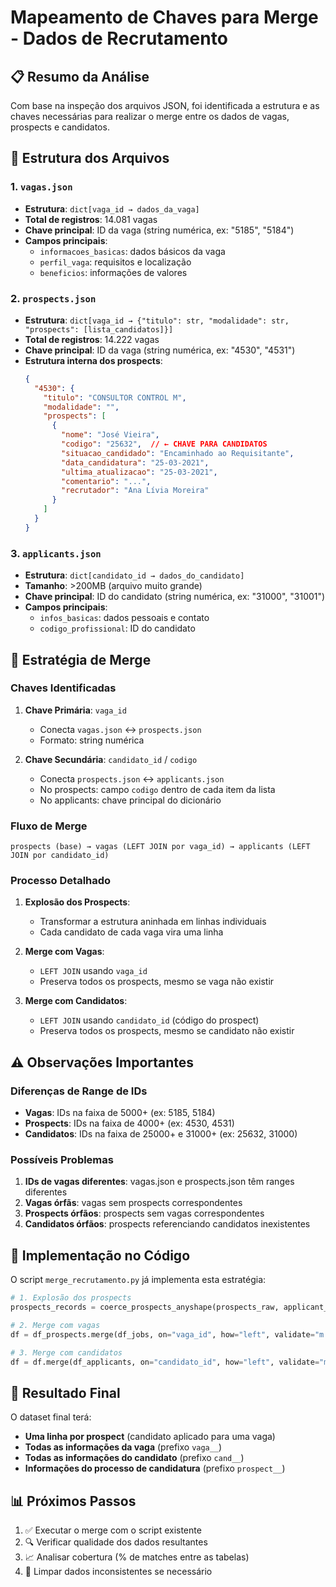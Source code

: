 # Mapeamento de Chaves para Merge - Dados de Recrutamento

## 📋 Resumo da Análise

Com base na inspeção dos arquivos JSON, foi identificada a estrutura e as chaves necessárias para realizar o merge entre os dados de vagas, prospects e candidatos.

## 📁 Estrutura dos Arquivos

### 1. `vagas.json`
- **Estrutura**: `dict[vaga_id → dados_da_vaga]`
- **Total de registros**: 14.081 vagas
- **Chave principal**: ID da vaga (string numérica, ex: "5185", "5184")
- **Campos principais**:
  - `informacoes_basicas`: dados básicos da vaga
  - `perfil_vaga`: requisitos e localização
  - `beneficios`: informações de valores

### 2. `prospects.json` 
- **Estrutura**: `dict[vaga_id → {"titulo": str, "modalidade": str, "prospects": [lista_candidatos]}]`
- **Total de registros**: 14.222 vagas
- **Chave principal**: ID da vaga (string numérica, ex: "4530", "4531")
- **Estrutura interna dos prospects**:
  ```json
  {
    "4530": {
      "titulo": "CONSULTOR CONTROL M",
      "modalidade": "",
      "prospects": [
        {
          "nome": "José Vieira",
          "codigo": "25632",  // ← CHAVE PARA CANDIDATOS
          "situacao_candidado": "Encaminhado ao Requisitante",
          "data_candidatura": "25-03-2021",
          "ultima_atualizacao": "25-03-2021",
          "comentario": "...",
          "recrutador": "Ana Lívia Moreira"
        }
      ]
    }
  }
  ```

### 3. `applicants.json`
- **Estrutura**: `dict[candidato_id → dados_do_candidato]`
- **Tamanho**: >200MB (arquivo muito grande)
- **Chave principal**: ID do candidato (string numérica, ex: "31000", "31001")
- **Campos principais**: 
  - `infos_basicas`: dados pessoais e contato
  - `codigo_profissional`: ID do candidato

## 🔗 Estratégia de Merge

### Chaves Identificadas
1. **Chave Primária**: `vaga_id`
   - Conecta `vagas.json` ↔ `prospects.json`
   - Formato: string numérica

2. **Chave Secundária**: `candidato_id` / `codigo`
   - Conecta `prospects.json` ↔ `applicants.json`
   - No prospects: campo `codigo` dentro de cada item da lista
   - No applicants: chave principal do dicionário

### Fluxo de Merge
```
prospects (base) → vagas (LEFT JOIN por vaga_id) → applicants (LEFT JOIN por candidato_id)
```

### Processo Detalhado
1. **Explosão dos Prospects**: 
   - Transformar a estrutura aninhada em linhas individuais
   - Cada candidato de cada vaga vira uma linha

2. **Merge com Vagas**:
   - `LEFT JOIN` usando `vaga_id`
   - Preserva todos os prospects, mesmo se vaga não existir

3. **Merge com Candidatos**:
   - `LEFT JOIN` usando `candidato_id` (código do prospect)
   - Preserva todos os prospects, mesmo se candidato não existir

## ⚠️ Observações Importantes

### Diferenças de Range de IDs
- **Vagas**: IDs na faixa de 5000+ (ex: 5185, 5184)
- **Prospects**: IDs na faixa de 4000+ (ex: 4530, 4531)
- **Candidatos**: IDs na faixa de 25000+ e 31000+ (ex: 25632, 31000)

### Possíveis Problemas
1. **IDs de vagas diferentes**: vagas.json e prospects.json têm ranges diferentes
2. **Vagas órfãs**: vagas sem prospects correspondentes
3. **Prospects órfãos**: prospects sem vagas correspondentes
4. **Candidatos órfãos**: prospects referenciando candidatos inexistentes

## 💾 Implementação no Código

O script `merge_recrutamento.py` já implementa esta estratégia:

```python
# 1. Explosão dos prospects
prospects_records = coerce_prospects_anyshape(prospects_raw, applicant_keyset)

# 2. Merge com vagas
df = df_prospects.merge(df_jobs, on="vaga_id", how="left", validate="m:1")

# 3. Merge com candidatos  
df = df.merge(df_applicants, on="candidato_id", how="left", validate="m:1")
```

## 🎯 Resultado Final

O dataset final terá:
- **Uma linha por prospect** (candidato aplicado para uma vaga)
- **Todas as informações da vaga** (prefixo `vaga__`)
- **Todas as informações do candidato** (prefixo `cand__`)
- **Informações do processo de candidatura** (prefixo `prospect__`)

## 📊 Próximos Passos

1. ✅ Executar o merge com o script existente
2. 🔍 Verificar qualidade dos dados resultantes
3. 📈 Analisar cobertura (% de matches entre as tabelas)
4. 🧹 Limpar dados inconsistentes se necessário
